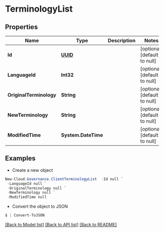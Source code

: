 # TerminologyList
## Properties

Name | Type | Description | Notes
------------ | ------------- | ------------- | -------------
**Id** | [**UUID**](UUID.md) |  | [optional] [default to null]
**LanguageId** | **Int32** |  | [optional] [default to null]
**OriginalTerminology** | **String** |  | [optional] [default to null]
**NewTerminology** | **String** |  | [optional] [default to null]
**ModifiedTime** | **System.DateTime** |  | [optional] [default to null]

## Examples

- Create a new object
```powershell
New-Cloud.Governance.ClientTerminologyList  -Id null `
 -LanguageId null `
 -OriginalTerminology null `
 -NewTerminology null `
 -ModifiedTime null
```

- Convert the object to JSON
```powershell
$ | Convert-ToJSON
```


[[Back to Model list]](../README.md#documentation-for-models) [[Back to API list]](../README.md#documentation-for-api-endpoints) [[Back to README]](../README.md)

